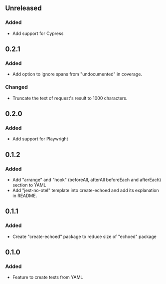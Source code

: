 ## Unreleased
### Added
- Add support for Cypress

## 0.2.1
### Added
- Add option to ignore spans from "undocumented" in coverage.
### Changed
- Truncate the text of request's result to 1000 characters.

## 0.2.0
### Added
- Add support for Playwright

## 0.1.2
### Added
- Add "arrange" and "hook" (beforeAll, afterAll beforeEach and afterEach) section to YAML
- Add "jest-no-otel" template into create-echoed and add its explanation in README.

## 0.1.1
### Added
- Create "create-echoed" package to reduce size of "echoed" package

## 0.1.0
### Added
- Feature to create tests from YAML

